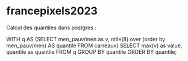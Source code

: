 # francepixels2023


Calcul des quantiles dans postgres :

WITH q AS (SELECT men_pauv/men as v, ntile(8) over (order by men_pauv/men) AS quantile FROM carreaux)
 SELECT max(v) as value, quantile as quantile FROM q GROUP BY quantile ORDER BY quantile;
